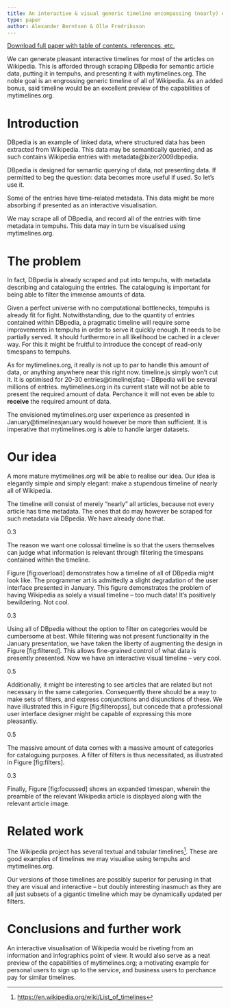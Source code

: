 ```yaml
---
title: An interactive & visual generic timeline encompassing (nearly) every Wikipedia article
type: paper
author: Alexander Berntsen & Olle Fredriksson
---
```

[Download full paper with table of contents, references, etc.](https://secure.plaimi.net/papers/2015-04-11-visual-wikipedia-timeline.pdf)

We can generate pleasant interactive timelines for most of the articles
on Wikipedia. This is afforded through scraping DBpedia for semantic
article data, putting it in tempuhs, and presenting it with
mytimelines.org. The noble goal is an engrossing generic timeline of all
of Wikipedia. As an added bonus, said timeline would be an excellent
preview of the capabilities of mytimelines.org.

Introduction
============

DBpedia is an example of linked data, where structured data has been
extracted from Wikipedia. This data may be semantically queried, and as
such contains Wikipedia entries with metadata@bizer2009dbpedia.

DBpedia is designed for semantic querying of data, not presenting data.
If permitted to beg the question: data becomes more useful if used. So
let’s use it.

Some of the entries have time-related metadata. This data might be more
absorbing if presented as an interactive visualisation.

We may scrape all of DBpedia, and record all of the entries with time
metadata in tempuhs. This data may in turn be visualised using
mytimelines.org.

The problem
===========

In fact, DBpedia is already scraped and put into tempuhs, with metadata
describing and cataloguing the entries. The cataloguing is important for
being able to filter the immense amounts of data.

Given a perfect universe with no computational bottlenecks, tempuhs is
already fit for fight. Notwithstanding, due to the quantity of entries
contained within DBpedia, a pragmatic timeline will require some
improvements in tempuhs in order to serve it quickly enough. It needs to
be partially served. It should furthermore in all likelihood be cached
in a clever way. For this it might be fruitful to introduce the concept
of read-only timespans to tempuhs.

As for mytimelines.org, it really is not up to par to handle this amount
of data, or anything anywhere near this right now. timeline.js simply
won’t cut it. It is optimised for 20-30 entries@timelinejsfaq – DBpedia
will be several millions of entries. mytimelines.org in its current
state will not be able to present the required amount of data. Perchance
it will not even be able to **receive** the required amount of data.

The envisioned mytimelines.org user experience as presented in
January@timelinesjanuary would however be more than sufficient. It is
imperative that mytimelines.org is able to handle larger datasets.

Our idea
========

A more mature mytimelines.org will be able to realise our idea. Our idea
is elegantly simple and simply elegant: make a stupendous timeline of
nearly all of Wikipedia.

The timeline will consist of merely “nearly” all articles, because not
every article has time metadata. The ones that do may however be scraped
for such metadata via DBpedia. We have already done that.

<span>0.3</span>

The reason we want one colossal timeline is so that the users themselves
can judge what information is relevant through filtering the timespans
contained within the timeline.

Figure [fig:overload] demonstrates how a timeline of all of DBpedia
might look like. The programmer art is admittedly a slight degradation
of the user interface presented in January. This figure demonstrates the
problem of having Wikipedia as solely a visual timeline – too much data!
It’s positively bewildering. Not cool.

<span>0.3</span>

Using all of DBpedia without the option to filter on categories would be
cumbersome at best. While filtering was not present functionality in the
January presentation, we have taken the liberty of augmenting the design
in Figure [fig:filtered]. This allows fine-grained control of what data
is presently presented. Now we have an interactive visual timeline –
very cool.

<span>0.5</span>

Additionally, it might be interesting to see articles that are related
but not necessary in the same categories. Consequently there should be a
way to make sets of filters, and express conjunctions and disjunctions
of these. We have illustrated this in Figure [fig:filteropss], but
concede that a professional user interface designer might be capable of
expressing this more pleasantly.

<span>0.5</span>

The massive amount of data comes with a massive amount of categories for
cataloguing purposes. A filter of filters is thus necessitated, as
illustrated in Figure [fig:filters].

<span>0.3</span>

Finally, Figure [fig:focussed] shows an expanded timespan, wherein the
preamble of the relevant Wikipedia article is displayed along with the
relevant article image.

Related work
============

The Wikipedia project has several textual and tabular timelines[^1].
These are good examples of timelines we may visualise using tempuhs and
mytimelines.org.

Our versions of those timelines are possibly superior for perusing in
that they are visual and interactive – but doubly interesting inasmuch
as they are all just subsets of a gigantic timeline which may be
dynamically updated per filters.

Conclusions and further work
============================

An interactive visualisation of Wikipedia would be riveting from an
information and infographics point of view. It would also serve as a
neat preview of the capabilities of mytimelines.org; a motivating
example for personal users to sign up to the service, and business users
to perchance pay for similar timelines.

[^1]: <https://en.wikipedia.org/wiki/List_of_timelines>
